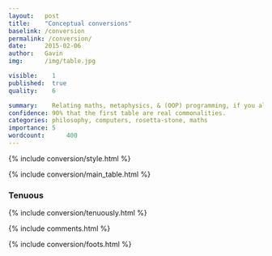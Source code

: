 ```yaml
---
layout:   post
title:    "Conceptual conversions"
baselink: /conversion
permalink: /conversion/
date:     2015-02-06
author:   Gavin 
img:      /img/table.jpg

visible:    1
published:  true
quality: 	6

summary:    Relating maths, metaphysics, & (OOP) programming, if you already know one.
confidence: 90% that the first table are real commonalities.
categories: philosophy, computers, rosetta-stone, maths
importance: 5
wordcount:      400
---
```



{%  include conversion/style.html    %}

{%  include conversion/main_table.html    %}


<div class="accordion">
  <h3>Tenuous</h3>
  <div>
    {%  include conversion/tenuously.html    %}
  </div>
</div>


{%  include comments.html %}

{%  include conversion/foots.html    %}

